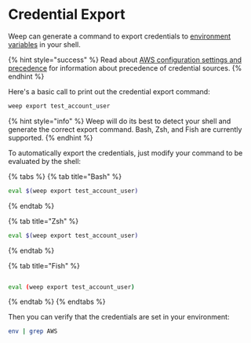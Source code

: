 # Credential Export

Weep can generate a command to export credentials to [environment variables](https://docs.aws.amazon.com/cli/latest/userguide/cli-configure-envvars.html) in your shell.

{% hint style="success" %}
Read about [AWS configuration settings and precedence](https://docs.aws.amazon.com/cli/latest/userguide/cli-configure-quickstart.html#cli-configure-quickstart-precedence) for information about precedence of credential sources.
{% endhint %}

Here's a basic call to print out the credential export command:

```bash
weep export test_account_user
```

{% hint style="info" %}
Weep will do its best to detect your shell and generate the correct export command. Bash, Zsh, and Fish are currently supported.
{% endhint %}

To automatically export the credentials, just modify your command to be evaluated by the shell:

{% tabs %}
{% tab title="Bash" %}
```bash
eval $(weep export test_account_user)
```
{% endtab %}

{% tab title="Zsh" %}
```bash
eval $(weep export test_account_user)
```
{% endtab %}

{% tab title="Fish" %}
```bash

eval (weep export test_account_user)
```
{% endtab %}
{% endtabs %}

Then you can verify that the credentials are set in your environment:

```bash
env | grep AWS
```

